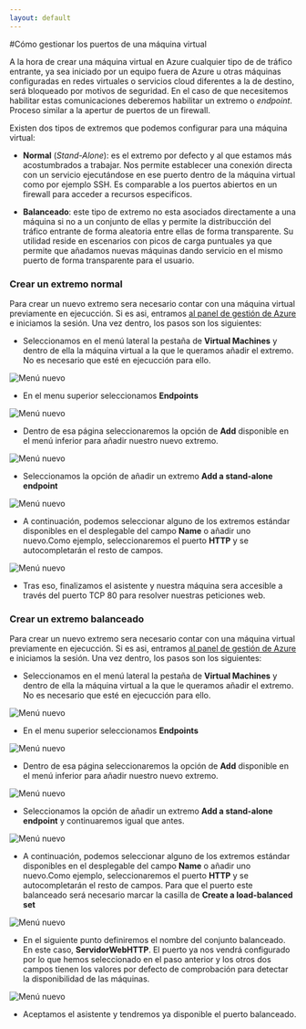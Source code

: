 ```yaml
---
layout: default
---
```

#Cómo gestionar los puertos de una máquina virtual

A la hora de crear una máquina virtual en Azure cualquier tipo de de tráfico entrante, ya sea iniciado por un equipo fuera de Azure u otras máquinas configuradas en redes virtuales o servicios cloud diferentes a la de destino, será bloqueado por motivos de seguridad. En el caso de que necesitemos habilitar estas comunicaciones deberemos habilitar un extremo o *endpoint*. Proceso similar a la apertur de puertos de un firewall.

Existen dos tipos de extremos que podemos configurar para una máquina virtual:

- **Normal** (*Stand-Alone*): es el extremo por defecto y al que estamos más acostumbrados a trabajar. Nos permite establecer una conexión directa con un servicio ejecutándose en ese puerto dentro de la máquina virtual como por ejemplo SSH. Es comparable a los puertos abiertos en un firewall para acceder a recursos especificos.

- **Balanceado**: este tipo de extremo no esta asociados directamente a una máquina si no a un conjunto de ellas y permite la distribucción del tráfico entrante de forma aleatoria entre ellas de forma transparente. Su utilidad reside en escenarios con picos de carga puntuales ya que permite que añadamos nuevas máquinas dando servicio en el mismo puerto de forma transparente para el usuario.


### Crear un extremo normal


Para crear un nuevo extremo sera necesario contar con una máquina virtual previamente en ejecucción. Si es asi, entramos [al panel de gestión de Azure](http://manage.windowsazure.com "Panel de gestión de Azure") e iniciamos la sesión. Una vez dentro, los pasos son los siguientes:

- Seleccionamos en el menú lateral la pestaña de **Virtual Machines** y dentro de ella la máquina virtual a la que le queramos añadir el extremo. No es necesario que esté en ejecucción para ello.

![Menú nuevo](../images/virtualmachines-create-endpoints-Step1.png)

- En el menu superior seleccionamos **Endpoints**

![Menú nuevo](../images/virtualmachines-create-endpoints-Step2.png)

- Dentro de esa página seleccionaremos la opción de **Add** disponible en el menú inferior para añadir nuestro nuevo extremo.

![Menú nuevo](../images/virtualmachines-create-endpoints-Step3.png)

- Seleccionamos la opción de añadir un extremo **Add a stand-alone endpoint**

![Menú nuevo](../images/virtualmachines-create-endpoints-Step4.png)

- A continuación, podemos seleccionar alguno de los extremos estándar disponibles en el desplegable del campo **Name** o añadir uno nuevo.Como ejemplo, seleccionaremos el puerto **HTTP** y se autocompletarán el resto de campos.

![Menú nuevo](../images/virtualmachines-create-endpoints-Step5.png)

- Tras eso, finalizamos el asistente y nuestra máquina sera accesible a través del puerto TCP 80 para resolver nuestras peticiones web. 

### Crear un extremo balanceado

Para crear un nuevo extremo sera necesario contar con una máquina virtual previamente en ejecucción. Si es asi, entramos [al panel de gestión de Azure](http://manage.windowsazure.com "Panel de gestión de Azure") e iniciamos la sesión. Una vez dentro, los pasos son los siguientes:

- Seleccionamos en el menú lateral la pestaña de **Virtual Machines** y dentro de ella la máquina virtual a la que le queramos añadir el extremo. No es necesario que esté en ejecucción para ello.

![Menú nuevo](../images/virtualmachines-create-endpoints-Step1.png)

- En el menu superior seleccionamos **Endpoints**

![Menú nuevo](../images/virtualmachines-create-endpoints-Step2.png)

- Dentro de esa página seleccionaremos la opción de **Add** disponible en el menú inferior para añadir nuestro nuevo extremo.

![Menú nuevo](../images/virtualmachines-create-endpoints-Step3.png)

- Seleccionamos la opción de añadir un extremo **Add a stand-alone endpoint** y continuaremos igual que antes.

![Menú nuevo](../images/virtualmachines-create-endpoints-Step4.png)

- A continuación, podemos seleccionar alguno de los extremos estándar disponibles en el desplegable del campo **Name** o añadir uno nuevo.Como ejemplo, seleccionaremos el puerto **HTTP** y se autocompletarán el resto de campos. Para que el puerto este balanceado será necesario marcar la casilla de **Create a load-balanced set**

![Menú nuevo](../images/virtualmachines-create-endpoints-Step6.png)

- En el siguiente punto definiremos el nombre del conjunto balanceado. En este caso, **ServidorWebHTTP**. El puerto ya nos vendrá configurado por lo que hemos seleccionado en el paso anterior y los otros dos campos tienen los valores por defecto de comprobación para detectar la disponibilidad de las máquinas.

![Menú nuevo](../images/virtualmachines-create-endpoints-Step7.png)

- Aceptamos el asistente y tendremos ya disponible el puerto balanceado.
